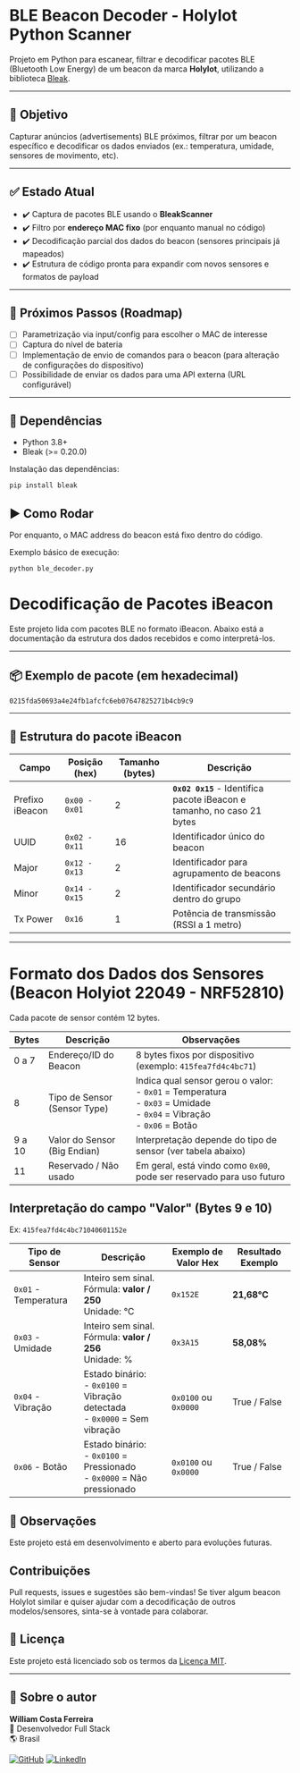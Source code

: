 # BLE Beacon Decoder - HolyIot Python Scanner

Projeto em Python para escanear, filtrar e decodificar pacotes BLE (Bluetooth Low Energy) de um beacon da marca **HolyIot**, utilizando a biblioteca [Bleak](https://github.com/hbldh/bleak).

---

## 🎯 Objetivo

Capturar anúncios (advertisements) BLE próximos, filtrar por um beacon específico e decodificar os dados enviados (ex.: temperatura, umidade, sensores de movimento, etc).

---

## ✅ Estado Atual

- ✔️ Captura de pacotes BLE usando o **BleakScanner**
- ✔️ Filtro por **endereço MAC fixo** (por enquanto manual no código)
- ✔️ Decodificação parcial dos dados do beacon (sensores principais já mapeados)
- ✔️ Estrutura de código pronta para expandir com novos sensores e formatos de payload

---

## 🚧 Próximos Passos (Roadmap)

- [ ] Parametrização via input/config para escolher o MAC de interesse
- [ ] Captura do nível de bateria
- [ ] Implementação de envio de comandos para o beacon (para alteração de configurações do dispositivo)
- [ ] Possibilidade de enviar os dados para uma API externa (URL configurável)

---

## 🧱 Dependências

- Python 3.8+
- Bleak (>= 0.20.0)

Instalação das dependências:

```bash
pip install bleak
```

## ▶️ Como Rodar
Por enquanto, o MAC address do beacon está fixo dentro do código.

Exemplo básico de execução:
```
python ble_decoder.py
```
# Decodificação de Pacotes iBeacon

Este projeto lida com pacotes BLE no formato iBeacon. Abaixo está a documentação da estrutura dos dados recebidos e como interpretá-los.

---

## 📦 Exemplo de pacote (em hexadecimal)

```
0215fda50693a4e24fb1afcfc6eb07647825271b4cb9c9
```

---

## 🧩 Estrutura do pacote iBeacon

| Campo           | Posição (hex) | Tamanho (bytes) | Descrição                                                               |
| --------------- | ------------- | --------------- | ----------------------------------------------------------------------- |
| Prefixo iBeacon | `0x00 - 0x01` | 2               | **`0x02 0x15`** - Identifica pacote iBeacon e tamanho, no caso 21 bytes |
| UUID            | `0x02 - 0x11` | 16              | Identificador único do beacon                                           |
| Major           | `0x12 - 0x13` | 2               | Identificador para agrupamento de beacons                               |
| Minor           | `0x14 - 0x15` | 2               | Identificador secundário dentro do grupo                                |
| Tx Power        | `0x16`        | 1               | Potência de transmissão (RSSI a 1 metro)                                |

---

# Formato dos Dados dos Sensores (Beacon Holyiot 22049 - NRF52810)

Cada pacote de sensor contém 12 bytes.

| Bytes  | Descrição                    | Observações                                                                                                                      |
| ------ | ---------------------------- | -------------------------------------------------------------------------------------------------------------------------------- |
| 0 a 7  | Endereço/ID do Beacon        | 8 bytes fixos por dispositivo (exemplo: `415fea7fd4c4bc71`)                                                                      |
| 8      | Tipo de Sensor (Sensor Type) | Indica qual sensor gerou o valor:<br> - `0x01` = Temperatura<br> - `0x03` = Umidade<br> - `0x04` = Vibração<br> - `0x06` = Botão |
| 9 a 10 | Valor do Sensor (Big Endian) | Interpretação depende do tipo de sensor (ver tabela abaixo)                                                                      |
| 11     | Reservado / Não usado        | Em geral, está vindo como `0x00`, pode ser reservado para uso futuro                                                             |

## Interpretação do campo "Valor" (Bytes 9 e 10)

Ex: `415fea7fd4c4bc71040601152e`

| Tipo de Sensor       | Descrição                                                                       | Exemplo de Valor Hex | Resultado Exemplo |
| -------------------- | ------------------------------------------------------------------------------- | -------------------- | ----------------- |
| `0x01` - Temperatura | Inteiro sem sinal. Fórmula: **valor / 250**<br>Unidade: °C                      | `0x152E`             | **21,68°C**       |
| `0x03` - Umidade     | Inteiro sem sinal. Fórmula: **valor / 256**<br>Unidade: %                       | `0x3A15`             | **58,08%**        |
| `0x04` - Vibração    | Estado binário:<br>- `0x0100` = Vibração detectada<br>- `0x0000` = Sem vibração | `0x0100` ou `0x0000` | True / False      |
| `0x06` - Botão       | Estado binário:<br>- `0x0100` = Pressionado<br>- `0x0000` = Não pressionado     | `0x0100` ou `0x0000` | True / False      |

## 📌 Observações
Este projeto está em desenvolvimento e aberto para evoluções futuras.

## Contribuições
Pull requests, issues e sugestões são bem-vindas!
Se tiver algum beacon HolyIot similar e quiser ajudar com a decodificação de outros modelos/sensores, sinta-se à vontade para colaborar.

## 📃 Licença
Este projeto está licenciado sob os termos da [Licença MIT](LICENSE).

---
## 📌 Sobre o autor

**William Costa Ferreira**  
💼 Desenvolvedor Full Stack  
🌎 Brasil

[![GitHub](https://img.shields.io/badge/GitHub-100000?style=flat&logo=github&logoColor=white)](https://github.com/william-costa-ferreira)
[![LinkedIn](https://img.shields.io/badge/LinkedIn-blue?style=flat&logo=linkedin&logoColor=white)](https://www.linkedin.com/in/william-costa-ferreira-9238b927/)
